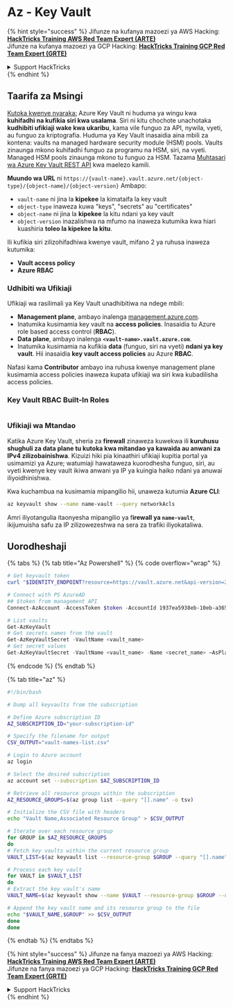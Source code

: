 # Az - Key Vault

{% hint style="success" %}
Jifunze na kufanya mazoezi ya AWS Hacking:<img src="/.gitbook/assets/image.png" alt="" data-size="line">[**HackTricks Training AWS Red Team Expert (ARTE)**](https://training.hacktricks.xyz/courses/arte)<img src="/.gitbook/assets/image.png" alt="" data-size="line">\
Jifunze na kufanya mazoezi ya GCP Hacking: <img src="/.gitbook/assets/image (2).png" alt="" data-size="line">[**HackTricks Training GCP Red Team Expert (GRTE)**<img src="/.gitbook/assets/image (2).png" alt="" data-size="line">](https://training.hacktricks.xyz/courses/grte)

<details>

<summary>Support HackTricks</summary>

* Angalia [**mipango ya usajili**](https://github.com/sponsors/carlospolop)!
* **Jiunge na** 💬 [**kikundi cha Discord**](https://discord.gg/hRep4RUj7f) au [**kikundi cha telegram**](https://t.me/peass) au **tufuate** kwenye **Twitter** 🐦 [**@hacktricks\_live**](https://twitter.com/hacktricks\_live)**.**
* **Shiriki mbinu za udukuzi kwa kuwasilisha PRs kwenye** [**HackTricks**](https://github.com/carlospolop/hacktricks) na [**HackTricks Cloud**](https://github.com/carlospolop/hacktricks-cloud) github repos.

</details>
{% endhint %}

## Taarifa za Msingi

[Kutoka kwenye nyaraka:](https://learn.microsoft.com/en-us/azure/key-vault/general/basic-concepts) Azure Key Vault ni huduma ya wingu kwa **kuhifadhi na kufikia siri kwa usalama**. Siri ni kitu chochote unachotaka **kudhibiti ufikiaji wake kwa ukaribu**, kama vile funguo za API, nywila, vyeti, au funguo za kriptografia. Huduma ya Key Vault inasaidia aina mbili za kontena: vaults na managed hardware security module (HSM) pools. Vaults zinaunga mkono kuhifadhi funguo za programu na HSM, siri, na vyeti. Managed HSM pools zinaunga mkono tu funguo za HSM. Tazama [Muhtasari wa Azure Key Vault REST API](https://learn.microsoft.com/en-us/azure/key-vault/general/about-keys-secrets-certificates) kwa maelezo kamili.

**Muundo wa URL** ni `https://{vault-name}.vault.azure.net/{object-type}/{object-name}/{object-version}` Ambapo:

* `vault-name` ni jina la **kipekee** la kimataifa la key vault
* `object-type` inaweza kuwa "keys", "secrets" au "certificates"
* `object-name` ni jina la **kipekee** la kitu ndani ya key vault
* `object-version` inazalishwa na mfumo na inaweza kutumika kwa hiari kuashiria **toleo la kipekee la kitu**.

Ili kufikia siri zilizohifadhiwa kwenye vault, mifano 2 ya ruhusa inaweza kutumika:

* **Vault access policy**
* **Azure RBAC**

### Udhibiti wa Ufikiaji <a href="#access-control" id="access-control"></a>

Ufikiaji wa rasilimali ya Key Vault unadhibitiwa na ndege mbili:

* **Management plane**, ambayo inalenga [management.azure.com](http://management.azure.com/).
* Inatumika kusimamia key vault na **access policies**. Inasaidia tu Azure role based access control (**RBAC**).
* **Data plane**, ambayo inalenga **`<vault-name>.vault.azure.com`**.
* Inatumika kusimamia na kufikia **data** (funguo, siri na vyeti) **ndani ya key vault**. Hii inasaidia **key vault access policies** au Azure **RBAC**.

Nafasi kama **Contributor** ambayo ina ruhusa kwenye management plane kusimamia access policies inaweza kupata ufikiaji wa siri kwa kubadilisha access policies.

### Key Vault RBAC Built-In Roles <a href="#rbac-built-in-roles" id="rbac-built-in-roles"></a>

<figure><img src="../../../.gitbook/assets/image (27).png" alt=""><figcaption></figcaption></figure>

### Ufikiaji wa Mtandao

Katika Azure Key Vault, sheria za **firewall** zinaweza kuwekwa ili **kuruhusu shughuli za data plane tu kutoka kwa mitandao ya kawaida au anwani za IPv4 zilizobainishwa**. Kizuizi hiki pia kinaathiri ufikiaji kupitia portal ya usimamizi ya Azure; watumiaji hawataweza kuorodhesha funguo, siri, au vyeti kwenye key vault ikiwa anwani ya IP ya kuingia haiko ndani ya anuwai iliyoidhinishwa.

Kwa kuchambua na kusimamia mipangilio hii, unaweza kutumia **Azure CLI**:
```bash
az keyvault show --name name-vault --query networkAcls
```
Amri iliyotangulia itaonyesha mipangilio ya f**irewall ya `name-vault`**, ikijumuisha safu za IP zilizowezeshwa na sera za trafiki iliyokataliwa.

## Uorodheshaji

{% tabs %}
{% tab title="Az Powershell" %}
{% code overflow="wrap" %}
```powershell
# Get keyvault token
curl "$IDENTITY_ENDPOINT?resource=https://vault.azure.net&api-version=2017-09-01" -H secret:$IDENTITY_HEADER

# Connect with PS AzureAD
## $token from management API
Connect-AzAccount -AccessToken $token -AccountId 1937ea5938eb-10eb-a365-10abede52387 -KeyVaultAccessToken $keyvaulttoken

# List vaults
Get-AzKeyVault
# Get secrets names from the vault
Get-AzKeyVaultSecret -VaultName <vault_name>
# Get secret values
Get-AzKeyVaultSecret -VaultName <vault_name> -Name <secret_name> –AsPlainText
```
{% endcode %}
{% endtab %}

{% tab title="az" %}
```bash
#!/bin/bash

# Dump all keyvaults from the subscription

# Define Azure subscription ID
AZ_SUBSCRIPTION_ID="your-subscription-id"

# Specify the filename for output
CSV_OUTPUT="vault-names-list.csv"

# Login to Azure account
az login

# Select the desired subscription
az account set --subscription $AZ_SUBSCRIPTION_ID

# Retrieve all resource groups within the subscription
AZ_RESOURCE_GROUPS=$(az group list --query "[].name" -o tsv)

# Initialize the CSV file with headers
echo "Vault Name,Associated Resource Group" > $CSV_OUTPUT

# Iterate over each resource group
for GROUP in $AZ_RESOURCE_GROUPS
do
# Fetch key vaults within the current resource group
VAULT_LIST=$(az keyvault list --resource-group $GROUP --query "[].name" -o tsv)

# Process each key vault
for VAULT in $VAULT_LIST
do
# Extract the key vault's name
VAULT_NAME=$(az keyvault show --name $VAULT --resource-group $GROUP --query "name" -o tsv)

# Append the key vault name and its resource group to the file
echo "$VAULT_NAME,$GROUP" >> $CSV_OUTPUT
done
done
```
{% endtab %}
{% endtabs %}

{% hint style="success" %}
Jifunze na fanya mazoezi ya AWS Hacking:<img src="/.gitbook/assets/image.png" alt="" data-size="line">[**HackTricks Training AWS Red Team Expert (ARTE)**](https://training.hacktricks.xyz/courses/arte)<img src="/.gitbook/assets/image.png" alt="" data-size="line">\
Jifunze na fanya mazoezi ya GCP Hacking: <img src="/.gitbook/assets/image (2).png" alt="" data-size="line">[**HackTricks Training GCP Red Team Expert (GRTE)**<img src="/.gitbook/assets/image (2).png" alt="" data-size="line">](https://training.hacktricks.xyz/courses/grte)

<details>

<summary>Support HackTricks</summary>

* Angalia [**mipango ya usajili**](https://github.com/sponsors/carlospolop)!
* **Jiunge na** 💬 [**kikundi cha Discord**](https://discord.gg/hRep4RUj7f) au [**kikundi cha telegram**](https://t.me/peass) au **tufuate** kwenye **Twitter** 🐦 [**@hacktricks\_live**](https://twitter.com/hacktricks\_live)**.**
* **Shiriki mbinu za udukuzi kwa kuwasilisha PRs kwenye** [**HackTricks**](https://github.com/carlospolop/hacktricks) na [**HackTricks Cloud**](https://github.com/carlospolop/hacktricks-cloud) repos za github.

</details>
{% endhint %}

